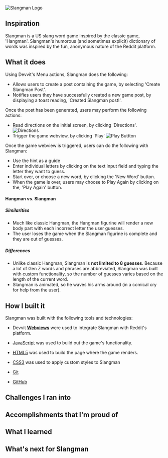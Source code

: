 ![Slangman Logo](https://i.im.ge/2024/12/15/zPdSOy.logo.png)


## Inspiration

Slangman is a US slang word game inspired by the classic game, 'Hangman'. Slangman's humorous (and sometimes explicit) dictionary of words was inspired by the fun, anonymous nature of the Reddit platform.

## What it does

Using Devvit's Menu actions, Slangman does the following: 
- Allows users to create a post containing the game, by selecting 'Create Slangman Post'.
- Notifies users they have successfully created a new game post, by displaying a toast reading, 'Created Slangman post!'.

Once the post has been generated, users may perform the following actions:
- Read directions on the initial screen, by clicking 'Directions'.
![Directions]()
- Trigger the game webview, by clicking 'Play'
![Play Buttton]()

Once the game webview is triggered, users can do the following with Slangman:
- Use the hint as a guide
- Enter individual letters by clicking on the text input field and typing the letter they want to guess.
- Start over, or choose a new word, by clicking the 'New Word' button.
- When the game is over, users may choose to Play Again by clicking on the, 'Play Again' button.

#### Hangman vs. Slangman

##### Similarities
- Much like classic Hangman, the Hangman figurine will render a new body part with each incorrect letter the user guesses. 
- The user loses the game when the Slangman figurine is complete and they are out of guesses. 

##### Differences
- Unlike classic Hangman, Slangman is **not limited to 8 guesses**. Because a lot of Gen Z words and phrases are abbreviated, Slangman was built with custom functionality, so the number of guesses varies based on the length of the current word.
- Slangman is animated, so he waves his arms around (in a comical cry for help from the user).

## How I built it

Slangman was built with the following tools and technologies:

- Devvit **[Webviews](https://developers.reddit.com/docs/webviews)** were used to integrate Slangman with Reddit's platform.

- [JavaScript](https://developer.mozilla.org/en-US/docs/Web/JavaScript) was used to build out the game's functionality.
  
- [HTML5](https://developer.mozilla.org/en-US/docs/Glossary/HTML5) was used to build the page where the game renders. 

- [CSS3](https://developer.mozilla.org/en-US/docs/Web/CSS) was used to apply custom styles to Slangman

- [Git](https://git-scm.com/doc)

- [GitHub](https://github.com)



## Challenges I ran into

## Accomplishments that I'm proud of

## What I learned

## What's next for Slangman
